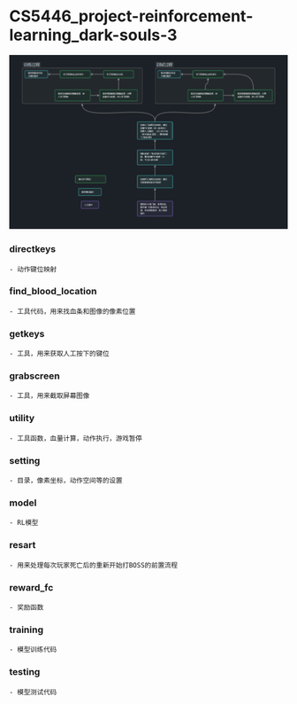 # CS5446_project-reinforcement-learning_dark-souls-3

![image](/img/%E5%BC%BA%E5%8C%96%E5%AD%A6%E4%B9%A0%E7%8E%A9%E9%BB%91%E6%9A%97%E4%B9%8B%E9%AD%823.png)

### directkeys

    - 动作键位映射

### find_blood_location

    - 工具代码，用来找血条和图像的像素位置

### getkeys

    - 工具，用来获取人工按下的键位

### grabscreen

    - 工具，用来截取屏幕图像

### utility

    - 工具函数，血量计算，动作执行，游戏暂停

### setting

    - 目录，像素坐标，动作空间等的设置

### model

    - RL模型

### resart

    - 用来处理每次玩家死亡后的重新开始打BOSS的前置流程

### reward_fc

    - 奖励函数

### training

    - 模型训练代码

### testing

    - 模型测试代码
